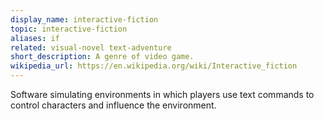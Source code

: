 ```yaml
---
display_name: interactive-fiction
topic: interactive-fiction
aliases: if
related: visual-novel text-adventure
short_description: A genre of video game.
wikipedia_url: https://en.wikipedia.org/wiki/Interactive_fiction
---
```

Software simulating environments in which players use text commands to control characters and influence the environment.